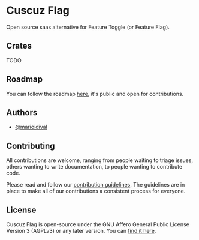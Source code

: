 # Cuscuz Flag

Open source saas alternative for Feature Toggle (or Feature Flag).

## Crates

TODO

## Roadmap

You can follow the roadmap [here](https://github.com/orgs/cuscuz-flag/projects/1), it's public and open for contributions.

## Authors

- [@marioidival](https://www.github.com/marioidival)

## Contributing

All contributions are welcome, ranging from people waiting to triage issues, others wanting to write documentation, to people wanting to contribute code.

Please read and follow our [contribution guidelines](/CONTRIBUTING.md). The guidelines are in place to make all of our contributions a consistent process for everyone.

## License

Cuscuz Flag is open-source under the GNU Affero General Public License Version 3 (AGPLv3) or any later version. You can [find it here](https://github.com/cuscuz-flag/cuscuz-flag/blob/main/LICENSE).
